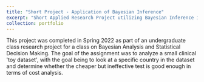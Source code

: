 ```yaml
---
title: "Short Project - Application of Bayesian Inference"
excerpt: "Short Applied Research Project utilizing Bayesian Inference in Clinical Trial Design<br/><img src='/images/500x300.png'>"
collection: portfolio
---
```


This project was completed in Spring 2022 as part of an undergraduate class research project for a class on Bayesian Analysis and Statistical Decision Making. The goal of the assignment was to analyze a small clinical 'toy dataset', with the goal being to look at a specific country in the dataset and determine whether the cheaper but ineffective test is good enough in terms of cost analysis. 
